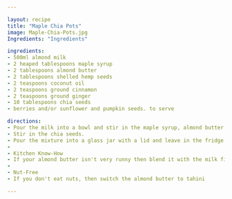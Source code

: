 ```yaml
---

layout: recipe
title: "Maple Chia Pots"
image: Maple-Chia-Pots.jpg
Ingredients: "Ingredients"

ingredients:
- 500ml almond milk
- 2 heaped tablespoons maple syrup
- 2 tablespoons almond butter
- 2 tablespoons shelled hemp seeds
- 2 teaspoons coconut oil
- 2 teaspoons ground cinnamon
- 2 teaspoons ground ginger
- 10 tablespoons chia seeds
- berries and/or sunflower and pumpkin seeds. to serve

directions:
- Pour the milk into a bowl and stir in the maple syrup, almond butter, hemp seeds, coconut oil and spices. Mix everything well, until smooth.
- Stir in the chia seeds.
- Pour the mixture into a glass jar with a lid and leave in the fridge overnight, or for at least 6 hours, so that it sets and the chia seeds expand. This is fine kept in the jar in the fridge for up to 2 days. Return to room temperature to serve, with berries and seeds, if you like.
-
- Kitchen Know-How
- If your almond butter isn't very runny then blend it with the milk first, before stirring in the chia seeds.
-
- Nut-Free
- If you don't eat nuts, then switch the almond butter to tahini

---
```

